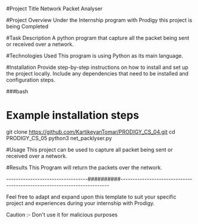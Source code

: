 #Project Title
Network Packet Analyser 

#Project Overview
Under the Internship program with Prodigy this project is being Completed

#Task Description
A python program that capture all the packet being sent or received over a network.

#Technologies Used
This program is using Python as its main language.

#Installation
Provide step-by-step instructions on how to install and set up the project locally. Include any dependencies that need to be installed and configuration steps.

###bash

# Example installation steps
git clone https://github.com/KartikeyanTomar/PRODIGY_CS_04.git
cd PRODIGY_CS_05
python3 net_packlyser.py

#Usage
This project can be used to capture all packet being sent or received over a network.

#Results
This Program will return the packets over the network.

----------------------------------##########-------------------------------------------------------------------------

Feel free to adapt and expand upon this template to suit your specific project and experiences during your internship with Prodigy.

Caution :- Don't use it for malicious purposes
